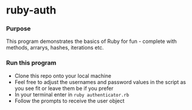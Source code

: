 # ruby-auth
### Purpose
This program demonstrates the basics of Ruby for fun - complete with methods, arrarys, hashes, iterations etc.

### Run this program
- Clone this repo onto your local machine
- Feel free to adjust the usernames and password values in the script as you see fit or leave them be if you prefer
- In your terminal enter in `ruby authenticator.rb`
- Follow the prompts to receive the user object
